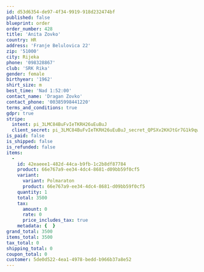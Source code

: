 ```yaml
---
id: d53d6354-de97-4f34-9919-918d232474bf
published: false
blueprint: order
order_number: 428
title: 'Anita Zovko'
country: HR
address: 'Franje Belulovica 22'
zip: '51000'
city: Rijeka
phone: '098328867'
club: 'SRK Rika'
gender: female
birthyear: '1962'
shirt_size: m
best_time: 'Nad 1:52:00'
contact_name: 'Dragan Zovko'
contact_phone: '00385998441220'
terms_and_conditions: true
gdpr: true
stripe:
  intent: pi_3LMC84BuFvIeTKRH26uEuBuJ
  client_secret: pi_3LMC84BuFvIeTKRH26uEuBuJ_secret_QPSXv2KHJtGr7G1k9qwX3VHsu
is_paid: false
is_shipped: false
is_refunded: false
items:
  -
    id: 42eaeee1-482d-44ca-b9fb-1c2b8df87784
    product: 66e767a9-ee34-4dc4-8681-d09bb59f0cf5
    variant:
      variant: Polmaraton
      product: 66e767a9-ee34-4dc4-8681-d09bb59f0cf5
    quantity: 1
    total: 3500
    tax:
      amount: 0
      rate: 0
      price_includes_tax: true
    metadata: {  }
grand_total: 3500
items_total: 3500
tax_total: 0
shipping_total: 0
coupon_total: 0
customer: 5de0d522-4ea1-4978-bedd-b966b37a8e52
---
```

